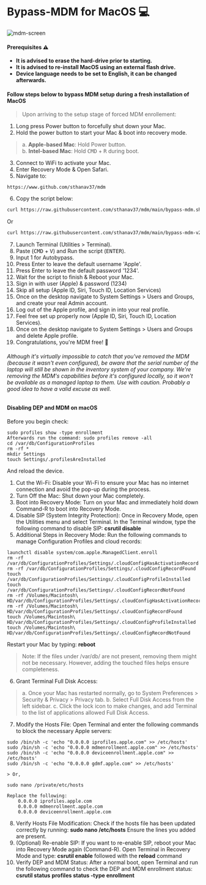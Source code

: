 # Bypass-MDM for MacOS 💻

![mdm-screen](https://raw.githubusercontent.com/sthanav37/mdm/main/mdm-screen.png)
#### Prerequisites ⚠️
- **It is advised to erase the hard-drive prior to starting.**
- **It is advised to re-install MacOS using an external flash drive.**
- **Device language needs to be set to English, it can be changed afterwards.**

#### Follow steps below to bypass MDM setup during a fresh installation of MacOS
> Upon arriving to the setup stage of forced MDM enrollement:
1. Long press Power button to forcefully shut down your Mac.
2. Hold the power button to start your Mac & boot into recovery mode.
> a. **Apple-based Mac**: Hold Power button.\
> b. **Intel-based Mac**: Hold <kbd>CMD</kbd> + <kbd>R</kbd> during boot.

3. Connect to WiFi to activate your Mac.
4. Enter Recovery Mode & Open Safari.
5. Navigate to: 
```
https://www.github.com/sthanav37/mdm
```
6. Copy the script below:
```zsh
curl https://raw.githubusercontent.com/sthanav37/mdm/main/bypass-mdm.sh -o bypass-mdm.sh && chmod +x ./bypass-mdm.sh && ./bypass-mdm.sh
```
Or
```zsh
curl https://raw.githubusercontent.com/sthanav37/mdm/main/bypass-mdm-v2.sh -o bypass-mdm-v2.sh && chmod +x ./bypass-mdm-v2.sh && ./bypass-mdm-v2.sh
```


7. Launch Terminal (Utilities > Terminal).
8. Paste (<kbd>CMD</kbd> + <kbd>V</kbd>) and Run the script (<kbd>ENTER</kbd>).
9. Input 1 for Autobypass.
10. Press Enter to leave the default username 'Apple'.
11. Press Enter to leave the default  password '1234'.
12. Wait for the script to finish & Reboot your Mac.
13. Sign in with user (Apple) & password (1234)
14. Skip all setup (Apple ID, Siri, Touch ID, Location Services)
15. Once on the desktop navigate to System Settings > Users and Groups, and create your real Admin account.
16. Log out of the Apple profile, and sign in into your real profile.
17. Feel free set up properly now (Apple ID, Siri, Touch ID, Location Services).
18. Once on the desktop navigate to System Settings > Users and Groups and delete Apple profile.
19. Congratulations, you're MDM free! 💫

###### Although it's virtually impossible to catch that you've removed the MDM (because it wasn't even configured), be aware that the serial number of the laptop will still be shown in the inventory system of your company. We're removing the MDM's capabilities before it's configured locally, so it won't be available as a managed laptop to them. Use with caution. Probably a good idea to have a valid excuse as well.


#### Disabling DEP and MDM on macOS
Before you begin check:
```
sudo profiles show -type enrollment
Afterwards run the command: sudo profiles remove -all 
cd /var/db/ConfigurationProfiles
rm -rf *
mkdir Settings
touch Settings/.profilesAreInstalled
```
And reload the device.
1. Cut the Wi-Fi: Disable your Wi-Fi to ensure your Mac has no internet connection and avoid the pop-up during the process.
2. Turn Off the Mac: Shut down your Mac completely.
3. Boot into Recovery Mode: Turn on your Mac and immediately hold down Command-R to boot into Recovery Mode.
4. Disable SIP (System Integrity Protection): Once in Recovery Mode, open the Utilities menu and select Terminal.
        In the Terminal window, type the following command to disable SIP:
        **csrutil disable**
5. Additional Steps in Recovery Mode: Run the following commands to manage Configuration Profiles and cloud records: 
```
launchctl disable system/com.apple.ManagedClient.enroll
rm -rf /var/db/ConfigurationProfiles/Settings/.cloudConfigHasActivationRecord
rm -rf /var/db/ConfigurationProfiles/Settings/.cloudConfigRecordFound
touch /var/db/ConfigurationProfiles/Settings/.cloudConfigProfileInstalled
touch /var/db/ConfigurationProfiles/Settings/.cloudConfigRecordNotFound
rm -rf /Volumes/Macintosh\ HD/var/db/ConfigurationProfiles/Settings/.cloudConfigHasActivationRecord
rm -rf /Volumes/Macintosh\ HD/var/db/ConfigurationProfiles/Settings/.cloudConfigRecordFound
touch /Volumes/Macintosh\ HD/var/db/ConfigurationProfiles/Settings/.cloudConfigProfileInstalled
touch /Volumes/Macintosh\ HD/var/db/ConfigurationProfiles/Settings/.cloudConfigRecordNotFound
```
Restart your Mac by typing: **reboot**
> Note: If the files under /var/db/ are not present, removing them might not be necessary. However, adding the touched files helps ensure completeness.

6. Grant Terminal Full Disk Access:
> a. Once your Mac has restarted normally, go to System Preferences > Security & Privacy > Privacy tab.
> b. Select Full Disk Access from the left sidebar.
> c. Click the lock icon to make changes, and add Terminal to the list of applications allowed Full Disk Access.

7. Modify the Hosts File: Open Terminal and enter the following commands to block the necessary Apple servers:

```
sudo /bin/sh -c 'echo "0.0.0.0 iprofiles.apple.com" >> /etc/hosts'
sudo /bin/sh -c 'echo "0.0.0.0 mdmenrollment.apple.com" >> /etc/hosts'
sudo /bin/sh -c 'echo "0.0.0.0 deviceenrollment.apple.com" >> /etc/hosts'
sudo /bin/sh -c 'echo "0.0.0.0 gdmf.apple.com" >> /etc/hosts'

> Or,

sudo nano /private/etc/hosts

Replace the following:
    0.0.0.0 iprofiles.apple.com
    0.0.0.0 mdmenrollment.apple.com
    0.0.0.0 deviceenrollment.apple.com
```

8. Verify Hosts File Modification: Check if the hosts file has been updated correctly by running: 
**sudo nano /etc/hosts**
Ensure the lines you added are present.
9. (Optional) Re-enable SIP: If you want to re-enable SIP, reboot your Mac into Recovery Mode again (Command-R).
Open Terminal in Recovery Mode and type: **csrutil enable** followed with the **reload** command
10. Verify DEP and MDM Status: After a normal boot, open Terminal and run the following command to check the DEP and MDM enrollment status: 
**csrutil status**
**profiles status -type enrollment**
